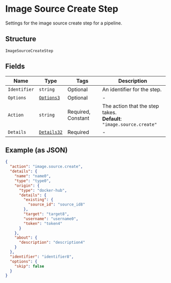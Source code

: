 
# Image Source Create Step

Settings for the image source create step for a pipeline.

## Structure

`ImageSourceCreateStep`

## Fields

| Name | Type | Tags | Description |
|  --- | --- | --- | --- |
| `Identifier` | `string` | Optional | An identifier for the step. |
| `Options` | [`Options3`](../../doc/models/options-3.md) | Optional | - |
| `Action` | `string` | Required, Constant | The action that the step takes.<br>**Default**: `"image.source.create"` |
| `Details` | [`Details32`](../../doc/models/details-32.md) | Required | - |

## Example (as JSON)

```json
{
  "action": "image.source.create",
  "details": {
    "name": "name0",
    "type": "type0",
    "origin": {
      "type": "docker-hub",
      "details": {
        "existing": {
          "source_id": "source_id8"
        },
        "target": "target8",
        "username": "username0",
        "token": "token4"
      }
    },
    "about": {
      "description": "description4"
    }
  },
  "identifier": "identifier8",
  "options": {
    "skip": false
  }
}
```

